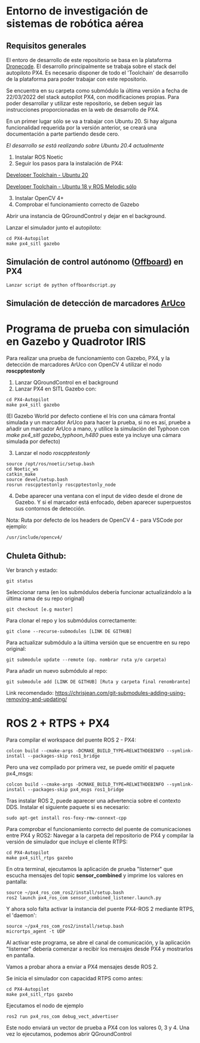 # Entorno de investigación de sistemas de robótica aérea
## Requisitos generales
El entoro de desarrollo de este repositorio se basa en la plataforma [Dronecode](https://www.dronecode.org/). 
El desarrollo principalmente se trabaja sobre el stack del autopiloto PX4. Es necesario disponer de todo el 'Toolchain' de desarrollo de la plataforma para poder trabajar con este repositorio. 

Se encuentra en su carpeta como submódulo la última versión a fecha de 22/03/2022 del stack autopilot PX4, con modificaciones propias. Para poder desarrollar y utilizar este repositorio, se deben seguir las instrucciones proporcionadas en la web de desarrollo de PX4.

En un primer lugar sólo se va a trabajar con Ubuntu 20. Si hay alguna funcionalidad requerida por la versión anterior, se creará una documentación a parte partiendo desde cero.

*El desarrollo se está realizando sobre Ubuntu 20.4 actualmente*

1. Instalar ROS Noetic
2. Seguir los pasos para la instalación de PX4: 

[Developer Toolchain - Ubuntu 20](https://docs.px4.io/master/en/dev_setup/dev_env_linux_ubuntu.html)

[Developer Toolchain - Ubuntu 18 y ROS Melodic sólo](https://docs.px4.io/master/en/dev_setup/dev_env_linux_ubuntu.html#rosgazebo)

3. Instalar OpenCV 4+
4. Comprobar el funcionamiento correcto de Gazebo

Abrir una instancia de QGroundControl y dejar en el background.

Lanzar el simulador junto el autopiloto:
```
cd PX4-Autopilot
make px4_sitl gazebo
```

## Simulación de control autónomo ([Offboard](https://docs.px4.io/master/en/flight_modes/offboard.html)) en PX4
```
Lanzar script de python offboardscript.py
```
## Simulación de detección de marcadores [ArUco](https://www.uco.es/investiga/grupos/ava/node/26)
# Programa de prueba con simulación en Gazebo y Quadrotor IRIS
Para realizar una prueba de funcionamiento con Gazebo, PX4, y la detección de marcadores ArUco con OpenCV 4 utilizar el nodo **roscpptestonly**

1. Lanzar QGroundControl en el background
2. Lanzar PX4 en SITL Gazebo con:
```
cd PX4-Autopilot
make px4_sitl gazebo
```
(El Gazebo World por defecto contiene el Iris con una cámara frontal simulada y un marcador ArUco para hacer la prueba, si no es así, pruebe a añadir un marcador ArUco a mano, y utilice la simulación del Typhoon con *make px4_sitl gazebo_typhoon_h480* pues este ya incluye una cámara simulada por defecto)

3. Lanzar el nodo *roscpptestonly*
```
source /opt/ros/noetic/setup.bash
cd Noetic_ws
catkin_make
source devel/setup.bash
rosrun roscpptestonly roscpptestonly_node
```
4. Debe aparecer una ventana con el input de vídeo desde el drone de Gazebo. Y si el marcador está enfocado, deben aparecer superpuestos sus contornos de detección.

Nota: Ruta por defecto de los headers de OpenCV 4 - para VSCode por ejemplo:
```
/usr/include/opencv4/
```

## Chuleta Github:

Ver branch y estado:
```
git status
```
Seleccionar rama (en los submódulos debería funcionar actualizándolo a la última rama de su repo original)
```
git checkout [e.g master]
```
Para clonar el repo y los submódulos correctamente:
```
git clone --recurse-submodules [LINK DE GITHUB]
```
Para actualizar submódulo a la última versión que se encuentre en su repo original:
```
git submodule update --remote (op. nombrar ruta y/o carpeta)
```
Para añadir un nuevo submódulo al repo:
```
git submodule add [LINK DE GITHUB] [Ruta y carpeta final renombrante]
```
Link recomendado: https://chrisjean.com/git-submodules-adding-using-removing-and-updating/

# ROS 2 + RTPS + PX4
Para compilar el workspace del puente ROS 2 - PX4:
```
colcon build --cmake-args -DCMAKE_BUILD_TYPE=RELWITHDEBINFO --symlink-install --packages-skip ros1_bridge
```
Pero una vez compilado por primera vez, se puede omitir el paquete px4_msgs:
```
colcon build --cmake-args -DCMAKE_BUILD_TYPE=RELWITHDEBINFO --symlink-install --packages-skip px4_msgs ros1_bridge
```
Tras instalar ROS 2, puede aparecer una advertencia sobre el contexto DDS. Instalar el siguiente paquete si es necesario:
```
sudo apt-get install ros-foxy-rmw-connext-cpp
```

Para comprobar el funcionamiento correcto del puente de comunicaciones entre PX4 y ROS2:
Navegar a la carpeta del repositorio de PX4 y compilar la versión de simulador que incluye el cliente RTPS:
```
cd PX4-Autopilot
make px4_sitl_rtps gazebo
```
En otra terminal, ejecutamos la aplicación de prueba "listerner" que escucha mensajes del topic **sensor_combined** y imprime los valores en pantalla:
```
source ~/px4_ros_com_ros2/install/setup.bash
ros2 launch px4_ros_com sensor_combined_listener.launch.py
```
Y ahora solo falta activar la instancia del puente PX4-ROS 2 mediante RTPS, el 'daemon':
```
source ~/px4_ros_com_ros2/install/setup.bash
micrortps_agent -t UDP
```
Al activar este programa, se abre el canal de comunicación, y la aplicación "listerner" debería comenzar a recibir los mensajes desde PX4 y mostrarlos en pantalla.

Vamos a probar ahora a enviar a PX4 mensajes desde ROS 2.

Se inicia el simulador con capacidad RTPS como antes:
```
cd PX4-Autopilot
make px4_sitl_rtps gazebo
```
Ejecutamos el nodo de ejemplo
```
ros2 run px4_ros_com debug_vect_advertiser
```
Este nodo enviará un vector de prueba a PX4 con los valores 0, 3 y 4. Una vez lo ejecutamos, podemos abrir QGroundControl